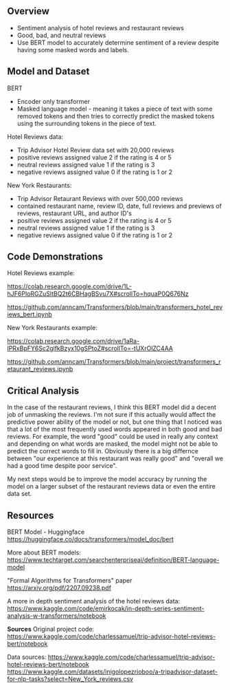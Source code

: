 
## **Overview**

- Sentiment analysis of hotel reviews and restaurant reviews 
- Good, bad, and neutral reviews 
- Use BERT model to accurately determine sentiment of a review despite having some masked words and labels. 


## **Model and Dataset**

BERT 
  - Encoder only transformer
  - Masked language model - meaning it takes a piece of text with some removed tokens and then tries to correctly predict the masked tokens using the surrounding tokens in the piece of text. 
 

Hotel Reviews data:
- Trip Advisor Hotel Review data set with 20,000 reviews
- positive reviews assigned value 2 if the rating is 4 or 5
- neutral reviews assigned value 1 if the rating is 3 
- negative reviews assigned value 0 if the rating is 1 or 2

New York Restaurants: 
- Trip Advisor Retaurant Reviews with over 500,000 reviews 
- contained restaurant name, review ID, date, full reviews and previews of reviews, restaurant URL, and author ID's
- positive reviews assigned value 2 if the rating is 4 or 5
- neutral reviews assigned value 1 if the rating is 3 
- negative reviews assigned value 0 if the rating is 1 or 2


## **Code Demonstrations** 

Hotel Reviews example:

https://colab.research.google.com/drive/1L-hJF6PIoRGZuSltBQ2t6CBHagBSvu7X#scrollTo=hquaP0Q676Nz

https://github.com/anncam/Transformers/blob/main/transformers_hotel_reviews_bert.ipynb

New York Restaurants example:

https://colab.research.google.com/drive/1aRa-lPRxBpFY6Sc2glfkBzyx10gSPtoZ#scrollTo=-tUXrOlZC4AA

https://github.com/anncam/Transformers/blob/main/project/transformers_retaurant_reviews.ipynb

## **Critical Analysis** 
In the case of the restaurant reviews, I think this BERT model did a decent job of unmasking the reviews. I'm not sure if this actually would affect the predictive power ability of the model or not, but one thing that I noticed was that a lot of the most frequently used words appeared in both good and bad reviews. For example, the word "good" could be used in really any context and depending on what words are masked, the model might not be able to predict the correct words to fill in. Obviously there is a big differnce between "our experience at this restaurant was really good" and "overall we had a good time despite poor service". 

My next steps would be to improve the model accuracy by running the model on a larger subset of the restaurant reviews data or even the entire data set. 

## **Resources** 

BERT Model - Huggingface  
https://huggingface.co/docs/transformers/model_doc/bert

More about BERT models:
https://www.techtarget.com/searchenterpriseai/definition/BERT-language-model

"Formal Algorithms for Transformers" paper
https://arxiv.org/pdf/2207.09238.pdf

A more in depth sentiment analysis of the hotel reviews data:
https://www.kaggle.com/code/emirkocak/in-depth-series-sentiment-analysis-w-transformers/notebook

**Sources**
Original project code: https://www.kaggle.com/code/charlessamuel/trip-advisor-hotel-reviews-bert/notebook

Data sources: 
https://www.kaggle.com/code/charlessamuel/trip-advisor-hotel-reviews-bert/notebook
https://www.kaggle.com/datasets/inigolopezrioboo/a-tripadvisor-dataset-for-nlp-tasks?select=New_York_reviews.csv

